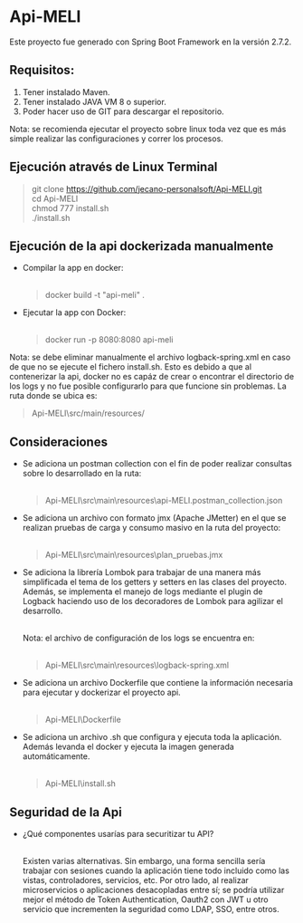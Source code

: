 # Api-MELI

Este proyecto fue generado con Spring Boot Framework en la versión 2.7.2.

## Requisitos:

1. Tener instalado Maven.
2. Tener instalado JAVA VM 8 o superior.
3. Poder hacer uso de GIT para descargar el repositorio.

Nota: se recomienda ejecutar el proyecto sobre linux toda vez que es más simple realizar las configuraciones y correr los procesos.

## Ejecución através de Linux Terminal

> git clone https://github.com/jecano-personalsoft/Api-MELI.git <br>
> cd Api-MELI <br>
> chmod 777 install.sh <br>
> ./install.sh <br>

## Ejecución de la api dockerizada manualmente

- Compilar la app en docker:<br><br>
  > docker build -t "api-meli" .

- Ejecutar la app con Docker:<br><br>
  > docker run -p 8080:8080 api-meli

Nota: se debe eliminar manualmente el archivo logback-spring.xml en caso de que no se ejecute el fichero install.sh. Esto es debido a que al contenerizar la api, docker no es capáz de crear o encontrar el directorio de los logs y no fue posible configurarlo para que funcione sin problemas. La ruta donde se ubica es:
  > Api-MELI\src/main/resources/

## Consideraciones

- Se adiciona un postman collection con el fin de poder realizar consultas sobre lo desarrollado en la ruta:<br><br>

  > Api-MELI\src\main\resources\api-MELI.postman_collection.json

- Se adiciona un archivo con formato jmx (Apache JMetter) en el que se realizan pruebas de carga y consumo masivo en la ruta del proyecto:<br><br>

  > Api-MELI\src\main\resources\plan_pruebas.jmx
  
- Se adiciona la librería Lombok para trabajar de una manera más simplificada el tema de los getters y setters en las clases del proyecto. Además, se implementa el manejo de logs mediante el plugin de Logback haciendo uso de los decoradores de Lombok para agilizar el desarrollo.<br><br>

  Nota: el archivo de configuración de los logs se encuentra en:<br><br>
  
    > Api-MELI\src\main\resources\logback-spring.xml

- Se adiciona un archivo Dockerfile que contiene la información necesaria para ejecutar y dockerizar el proyecto api.<br><br>

  > Api-MELI\Dockerfile

- Se adiciona un archivo .sh que configura y ejecuta toda la aplicación. Además levanda el docker y ejecuta la imagen generada automáticamente.<br><br>

  > Api-MELI\install.sh

## Seguridad de la Api

- ¿Qué componentes usarías para securitizar tu API?<br><br>

  Existen varias alternativas. Sin embargo, una forma sencilla sería trabajar con sesiones cuando la aplicación tiene todo incluido como las vistas, controladores, servicios, etc. Por otro lado, al realizar microservicios o aplicaciones desacopladas entre sí; se podría utilizar mejor el método de Token Authentication, Oauth2 con JWT u otro servicio que incrementen la seguridad como LDAP, SSO, entre otros.
